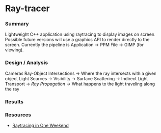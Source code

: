 # Ray-tracer

### Summary
Lightweight C++ application using raytracing to display images on screen. Possible future versions will use a graphics API to render directly to the screen. Currently the pipeline is Application -> PPM File -> GIMP (for viewing).

### Design / Analysis
Cameras
Ray-Object Intersections → Where the ray intersects with a given object
Light Sources ->
Visibility ->
Surface Scattering ->
Indirect Light Transport ->
_Ray Propagation_ → What happens to the light traveling along the ray

### Results

### Resources
- [Raytracing in One Weekend](https://raytracing.github.io/books/RayTracingInOneWeekend.html)

